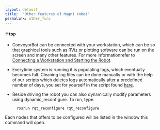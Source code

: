 ```yaml
---
layout: default
title:  "Other features of Magni robot"
permalink: other_func
---
```


#### &uarr;[top](https://ubiquityrobotics.github.io/ConveyorBot_learn/)

- ConveyorBot can be connected with your workstation, which can be so that graphical tools such as RViz or plotting software can be run on the screen and many other features. For more informationrefer to [Connecting a Workstation and Starting the Robot](https://learn.ubiquityrobotics.com/connecting).
- Everytime system is running it is populating logs, which eventually becomes full. Cleaning log files can be done manually or with the help of our scripts which deletes logs automatically after a predefined number of days, you set for yourself in the script found [here](https://github.com/UbiquityRobotics/ConveyorBot/blob/finalization/ConveyorBot_bringup/scripts/ros_log_clean.bash).
- Beside driving the robot you can also dynamically modify parameters using dynamic_reconfigure. To run, type:

        rosrun rqt_reconfigure rqt_reconfigure

Each nodes that offers to be configured will be listed in the window this command will open.
